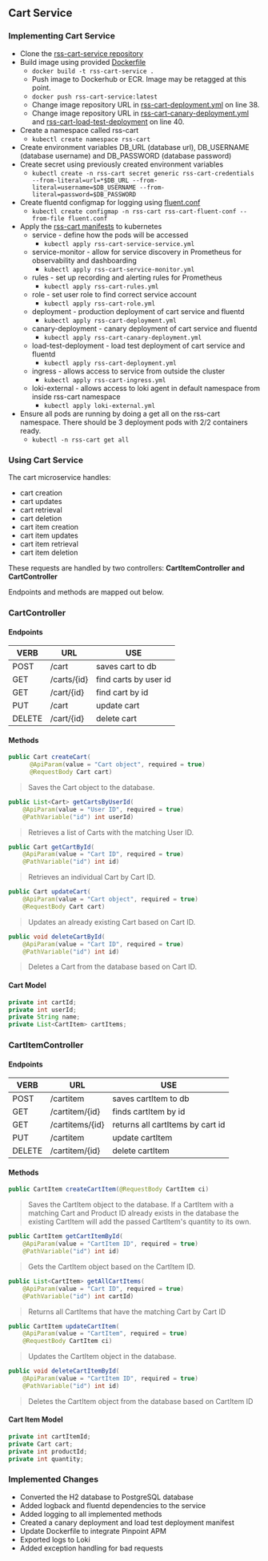 ## Cart Service

### Implementing Cart Service

* Clone the [rss-cart-service repository](https://github.com/rss-sre-1/rss-cart-service.git)
* Build image using provided [Dockerfile](https://github.com/rss-sre-1/rss-cart-service/blob/dev/revature-cart-backend/Dockerfile)
  * `docker build -t rss-cart-service .`
  * Push image to Dockerhub or ECR. Image may be retagged at this point.
  * `docker push rss-cart-service:latest` 
  * Change image repository URL in [rss-cart-deployment.yml](https://github.com/rss-sre-1/rss-cart-service/blob/dev/manifests/rss-cart-deployment.yml) on line 38.
  * Change image repository URL in [rss-cart-canary-deployment.yml](https://github.com/rss-sre-1/rss-cart-service/blob/dev/manifests/rss-cart-carany-deployment.yml) and [rss-cart-load-test-deployment](https://github.com/rss-sre-1/rss-cart-service/blob/dev/manifests/rss-cart-load-test-deployment.yml) on line 40.
* Create a namespace called rss-cart
  * `kubectl create namespace rss-cart`
* Create environment variables DB_URL (database url), DB_USERNAME (database username) and DB_PASSWORD (database password)
* Create secret using previously created environment variables
  * `kubectl create -n rss-cart secret generic rss-cart-credentials --from-literal=url=*$DB_URL --from-literal=username=$DB_USERNAME --from- literal=password=$DB_PASSWORD`
* Create fluentd configmap for logging using [fluent.conf](https://github.com/rss-sre-1/rss-cart-service/blob/dev/logging/fluent.conf)
  * `kubectl create configmap -n rss-cart rss-cart-fluent-conf --from-file fluent.conf`
* Apply the [rss-cart manifests](https://github.com/rss-sre-1/rss-cart-service/tree/dev/manifests) to kubernetes
  * service - define how the pods will be accessed
    * `kubectl apply rss-cart-service-service.yml`
  * service-monitor - allow for service discovery in Prometheus for observability and dashboarding
    * `kubectl apply rss-cart-service-monitor.yml` 
  * rules - set up recording and alerting rules for Prometheus 
    * `kubectl apply rss-cart-rules.yml`  
  * role - set user role to find correct service account
    * `kubectl apply rss-cart-role.yml`
  * deployment - production deployment of cart service and fluentd
    * `kubectl apply rss-cart-deployment.yml` 
  * canary-deployment - canary deployment of cart service and fluentd
    * `kubectl apply rss-cart-canary-deployment.yml`
  * load-test-deployment - load test deployment of cart service and fluentd
    * `kubectl apply rss-cart-deployment.yml` 
  * ingress - allows access to service from outside the cluster  
    * `kubectl apply rss-cart-ingress.yml`   
  * loki-external - allows access to loki agent in default namespace from inside rss-cart namespace
    * `kubectl apply loki-external.yml`
* Ensure all pods are running by doing a get all on the rss-cart namespace. There should be 3 deployment pods with 2/2 containers ready.
  * `kubectl -n rss-cart get all`    

### Using Cart Service

The cart microservice handles:

- cart creation
- cart updates
- cart retrieval
- cart deletion
- cart item creation
- cart item updates
- cart item retrieval
- cart item deletion

These requests are handled by two controllers: **CartItemController and CartController**

Endpoints and methods are mapped out below.

### CartController

#### Endpoints
VERB | URL | USE
--- | --- | ---
POST | /cart | saves cart to db
GET | /carts/{id} | find carts by user id
GET | /cart/{id} | find cart by id
PUT | /cart | update cart
DELETE | /cart/{id} | delete cart


#### Methods

``` java
public Cart createCart(
      @ApiParam(value = "Cart object", required = true)
      @RequestBody Cart cart)
```

> Saves the Cart object to the database.

``` java
public List<Cart> getCartsByUserId(
    @ApiParam(value = "User ID", required = true)
    @PathVariable("id") int userId)
```

> Retrieves a list of Carts with the matching User ID.

``` java
public Cart getCartById(
    @ApiParam(value = "Cart ID", required = true)
    @PathVariable("id") int id)
```

> Retrieves an individual Cart by Cart ID.

``` java
public Cart updateCart(
    @ApiParam(value = "Cart object", required = true)
    @RequestBody Cart cart)
```

> Updates an already existing Cart based on Cart ID.

``` java
public void deleteCartById(
    @ApiParam(value = "Cart ID", required = true)
    @PathVariable("id") int id)
```

> Deletes a Cart from the database based on Cart ID.

#### Cart Model

```java
private int cartId;
private int userId;
private String name;
private List<CartItem> cartItems;
```

### CartItemController

#### Endpoints

VERB | URL | USE
--- | --- | ---
POST | /cartitem | saves cartItem to db
GET | /cartitem/{id} | finds cartItem by id
GET | /cartitems/{id} | returns all cartItems by cart id
PUT | /cartitem | update cartItem
DELETE | /cartitem/{id} | delete cartItem


#### Methods

``` java
public CartItem createCartItem(@RequestBody CartItem ci)
```

> Saves the CartItem object to the database. If a CartItem with a matching Cart and Product ID already exists in the database the existing CartItem will add the passed CartItem's quantity to its own.

``` java
public CartItem getCartItemById(
    @ApiParam(value = "CartItem ID", required = true)
    @PathVariable("id") int id)
```

> Gets the CartItem object based on the CartItem ID.

``` java
public List<CartItem> getAllCartItems(
    @ApiParam(value = "Cart ID", required = true)
    @PathVariable("id") int cartId)
```

> Returns all CartItems that have the matching Cart by Cart ID

``` java
public CartItem updateCartItem(
    @ApiParam(value = "CartItem", required = true)
    @RequestBody CartItem ci)
```

> Updates the CartItem object in the database.

``` java
public void deleteCartItemById(
    @ApiParam(value = "CartItem ID", required = true)
    @PathVariable("id") int id)
```

> Deletes the CartItem object from the database based on CartItem ID

#### Cart Item Model

```java
private int cartItemId;
private Cart cart;
private int productId;
private int quantity;
```

### Implemented Changes
* Converted the H2 database to PostgreSQL database
* Added logback and fluentd dependencies to the service
* Added logging to all implemented methods
* Created a canary deployment and load test deployment manifest
* Update Dockerfile to integrate Pinpoint APM
* Exported logs to Loki
* Added exception handling for bad requests

